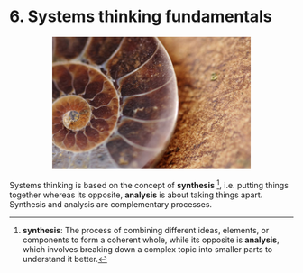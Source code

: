 # 6. Systems thinking fundamentals

<div style="text-align: center;">
  <img src="./images/fossil-ammonit-petrification-snail-preview.jpg" alt="Chapter 4" width="70%">
</div>

Systems thinking is based on the concept of **synthesis** [^synthesis], i.e. putting things together whereas its opposite, **analysis** is about taking things apart. Synthesis and analysis are complementary processes.

<!--more-->

[^synthesis]: **synthesis**: The process of combining different ideas, elements, or components to form a coherent whole, while its opposite is **analysis**, which involves breaking down a complex topic into smaller parts to understand it better.
